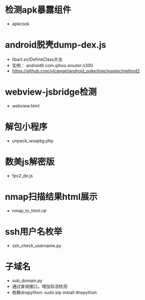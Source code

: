# 检测apk暴露组件
- apkcook

# android脱壳dump-dex.js
- libart.so/DefineClass大法
- 实例： android8 com.qihoo.srouter.n300
- https://github.com/ylcangel/android_poke/tree/master/method2

# webview-jsbridge检测
- webview.html

# 解包小程序
- unpack_wxapkg.php

# 数美js解密版
- fpv2_de.js

# nmap扫描结果html展示
- nmap_to_html.rar

# ssh用户名枚举
- ssh_check_username.py

# 子域名
- sub_domain.py
- 通过查询接口，增加存活检测
- 依赖dnspython: sudo pip install dnspython
